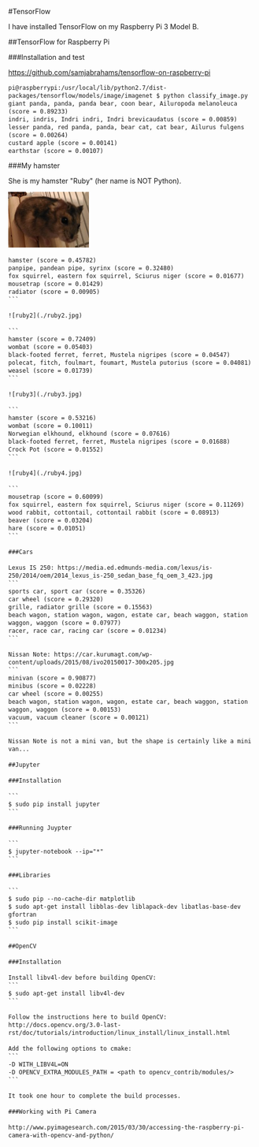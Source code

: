 #TensorFlow

I have installed TensorFlow on my Raspberry Pi 3 Model B.

##TensorFlow for Raspberry Pi

###Installation and test

https://github.com/samjabrahams/tensorflow-on-raspberry-pi

```
pi@raspberrypi:/usr/local/lib/python2.7/dist-packages/tensorflow/models/image/imagenet $ python classify_image.py
giant panda, panda, panda bear, coon bear, Ailuropoda melanoleuca (score = 0.89233)
indri, indris, Indri indri, Indri brevicaudatus (score = 0.00859)
lesser panda, red panda, panda, bear cat, cat bear, Ailurus fulgens (score = 0.00264)
custard apple (score = 0.00141)
earthstar (score = 0.00107)
```

###My hamster

She is my hamster "Ruby" (her name is NOT Python).

![ruby1](./ruby1.jpg)

````
hamster (score = 0.45782)
panpipe, pandean pipe, syrinx (score = 0.32480)
fox squirrel, eastern fox squirrel, Sciurus niger (score = 0.01677)
mousetrap (score = 0.01429)
radiator (score = 0.00905)
```

![ruby2](./ruby2.jpg)

```
hamster (score = 0.72409)
wombat (score = 0.05403)
black-footed ferret, ferret, Mustela nigripes (score = 0.04547)
polecat, fitch, foulmart, foumart, Mustela putorius (score = 0.04081)
weasel (score = 0.01739)
```

![ruby3](./ruby3.jpg)

```
hamster (score = 0.53216)
wombat (score = 0.10011)
Norwegian elkhound, elkhound (score = 0.07616)
black-footed ferret, ferret, Mustela nigripes (score = 0.01688)
Crock Pot (score = 0.01552)
```

![ruby4](./ruby4.jpg)

```
mousetrap (score = 0.60099)
fox squirrel, eastern fox squirrel, Sciurus niger (score = 0.11269)
wood rabbit, cottontail, cottontail rabbit (score = 0.08913)
beaver (score = 0.03204)
hare (score = 0.01051)
```

###Cars

Lexus IS 250: https://media.ed.edmunds-media.com/lexus/is-250/2014/oem/2014_lexus_is-250_sedan_base_fq_oem_3_423.jpg
```
sports car, sport car (score = 0.35326)
car wheel (score = 0.29320)
grille, radiator grille (score = 0.15563)
beach wagon, station wagon, wagon, estate car, beach waggon, station waggon, waggon (score = 0.07977)
racer, race car, racing car (score = 0.01234)
```

Nissan Note: https://car.kurumagt.com/wp-content/uploads/2015/08/ivo20150017-300x205.jpg
```
minivan (score = 0.90877)
minibus (score = 0.02228)
car wheel (score = 0.00255)
beach wagon, station wagon, wagon, estate car, beach waggon, station waggon, waggon (score = 0.00153)
vacuum, vacuum cleaner (score = 0.00121)
```

Nissan Note is not a mini van, but the shape is certainly like a mini van...

##Jupyter

###Installation

```
$ sudo pip install jupyter
```

###Running Juypter

```
$ jupyter-notebook --ip="*"
```

###Libraries

```
$ sudo pip --no-cache-dir matplotlib
$ sudo apt-get install libblas-dev liblapack-dev libatlas-base-dev gfortran
$ sudo pip install scikit-image
```

##OpenCV

###Installation

Install libv4l-dev before building OpenCV:
```
$ sudo apt-get install libv4l-dev
```

Follow the instructions here to build OpenCV: http://docs.opencv.org/3.0-last-rst/doc/tutorials/introduction/linux_install/linux_install.html

Add the following options to cmake:
```
-D WITH_LIBV4L=ON
-D OPENCV_EXTRA_MODULES_PATH = <path to opencv_contrib/modules/>
```

It took one hour to complete the build processes.

###Working with Pi Camera

http://www.pyimagesearch.com/2015/03/30/accessing-the-raspberry-pi-camera-with-opencv-and-python/
